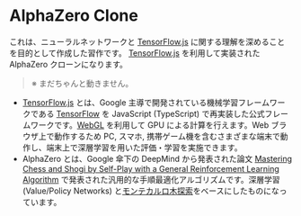 # AlphaZero Clone

これは、ニューラルネットワークと [TensorFlow.js][tfjs] に関する理解を深めることを目的として作成した習作です。
[TensorFlow.js][tfjs] を利用して実装された AlphaZero クローンになります。

> ※ まだちゃんと動きません。

- [TensorFlow.js][tfjs] とは、Google 主導で開発されている機械学習フレームワークである [TensorFlow][tf] を JavaScript (TypeScript) で再実装した公式フレームワークです。[WebGL] を利用して GPU による計算を行えます。Web ブラウザ上で動作するため PC, スマホ, 携帯ゲーム機を含むさまざまな端末で動作し、端末上で深層学習を用いた評価・学習を実施できます。
- AlphaZero とは、Google 傘下の DeepMind から発表された論文 [Mastering Chess and Shogi by Self-Play with a General Reinforcement Learning Algorithm][1712.01815] で発表された汎用的な手順最適化アルゴリズムです。深層学習 (Value/Policy Networks) と[モンテカルロ木探索][mcts]をベースにしたものになっています。

[tf]: https://www.tensorflow.org/
[tfjs]: https://js.tensorflow.org/
[1712.01815]: https://arxiv.org/abs/1712.01815
[WebGL]: https://www.khronos.org/webgl/
[mcts]: https://en.wikipedia.org/wiki/Monte_Carlo_tree_search
